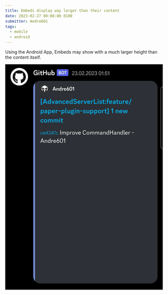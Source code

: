 ```yaml
---
title: Embeds display way larger than their content
date: 2023-02-27 00:08:00 0100
submitter: Andre601
tags:
  - mobile
  - android
---
```


Using the Android App, Embeds may show with a much larger height than the content itself.

[![embed-size]][embed-size]

[embed-size]: /assets/images/embed-sizes/embed-size.jpg "An embed from a Discord Webhook message with a height that is much larger than the actual content the embed has."